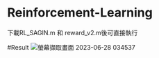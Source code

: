 # Reinforcement-Learning
下載RL_SAGIN.m 和 reward_v2.m後可直接執行

#Result
![螢幕擷取畫面 2023-06-28 034537](https://github.com/Lewis-panda/Reinforcement-Learning/assets/116704255/fada53b2-a7ef-4617-8c08-a853f5a9002e)
